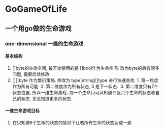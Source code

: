 # GoGameOfLife

## 一个用go做的生命游戏

### one-dimensional 一维的生命游戏
#### 基本结构
1. \[\]byte的生命空间, 最开始使用的是 []bool作为生命空间. 改为byte的后有很多问题, 需要后续修改.
2. \[\]\[\]byte 作为繁衍策略. 修改为 type[string][]type 进行快速查找
  1. 第一维度作为所有可能
  2. 第二维度作为所有状态, 0 是下一状态. 
  3. 第二维度只有7个状态位置, 所以一维生命游戏, 每一个生命只可以知道邻近六个生命的状态和自己的状态. 无法知道更多的状态.

#### 一维生命游戏目标
1. 在只知道6个生命的状态的情况下让若所有生命的状态达成一致
